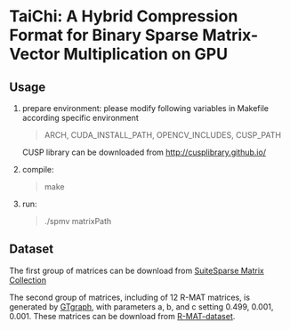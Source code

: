  # TaiChi: A Hybrid Compression Format for Binary Sparse Matrix-Vector Multiplication on GPU


 ## Usage
 1. prepare environment:
    please modify following variables in Makefile according specific environment
    > ARCH, CUDA_INSTALL_PATH, OPENCV_INCLUDES, CUSP_PATH
    
    CUSP library can be downloaded from http://cusplibrary.github.io/
 2. compile: 
    > make
    
 3. run: 
   
    > ./spmv matrixPath
   
## Dataset
The first group of matrices can be download from [SuiteSparse Matrix Collection](https://sparse.tamu.edu/)

The second group of matrices, including of 12 R-MAT matrices, is generated by [GTgraph](https://www.cse.psu.edu/~kxm85/software/GTgraph/), with parameters a, b, and c setting 0.499, 0.001, 0.001. These matrices can be download from [R-MAT-dataset](https://pan.baidu.com/s/1ratGG1-rE0qgVdpEFKuqbQ?pwd=1x24).
